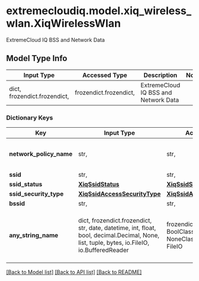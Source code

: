 # extremecloudiq.model.xiq_wireless_wlan.XiqWirelessWlan

ExtremeCloud IQ BSS and Network Data

## Model Type Info
Input Type | Accessed Type | Description | Notes
------------ | ------------- | ------------- | -------------
dict, frozendict.frozendict,  | frozendict.frozendict,  | ExtremeCloud IQ BSS and Network Data | 

### Dictionary Keys
Key | Input Type | Accessed Type | Description | Notes
------------ | ------------- | ------------- | ------------- | -------------
**network_policy_name** | str,  | str,  | The Network Policy Name | [optional] 
**ssid** | str,  | str,  | The SSID | [optional] 
**ssid_status** | [**XiqSsidStatus**](XiqSsidStatus.md) | [**XiqSsidStatus**](XiqSsidStatus.md) |  | [optional] 
**ssid_security_type** | [**XiqSsidAccessSecurityType**](XiqSsidAccessSecurityType.md) | [**XiqSsidAccessSecurityType**](XiqSsidAccessSecurityType.md) |  | [optional] 
**bssid** | str,  | str,  | The BSSID | [optional] 
**any_string_name** | dict, frozendict.frozendict, str, date, datetime, int, float, bool, decimal.Decimal, None, list, tuple, bytes, io.FileIO, io.BufferedReader | frozendict.frozendict, str, BoolClass, decimal.Decimal, NoneClass, tuple, bytes, FileIO | any string name can be used but the value must be the correct type | [optional]

[[Back to Model list]](../../README.md#documentation-for-models) [[Back to API list]](../../README.md#documentation-for-api-endpoints) [[Back to README]](../../README.md)

